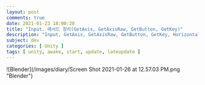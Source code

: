 ```yaml
---
layout: post
comments: true
date: 2021-01-23 18:00:20
title: "Input. 메서드 정리(GetAxis, GetAxisRaw, GetButton, GetKey)"
description: "Input, GetAxis, GetAxisRaw, GetButton, GetKey, Horizontal, Vertical"
subject: dev
categories: [ Unity ]
tags: [ unity, awake, start, update, lateupdate ]
---
```


![Blender](/images/diary/Screen Shot 2021-01-26 at 12.57.03 PM.png "Blender")